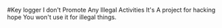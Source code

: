 #Key logger
I don't Promote Any Illegal Activities It's A project for hacking
hope You won't use it for illegal things.

